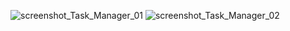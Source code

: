 ![screenshot_Task_Manager_01](https://user-images.githubusercontent.com/103949296/202736410-ca34f6db-f2ac-4d4b-85ea-dab7f023573b.png)
![screenshot_Task_Manager_02](https://user-images.githubusercontent.com/103949296/202736544-2bfbb484-0285-4999-82f4-fe1560edb701.png)